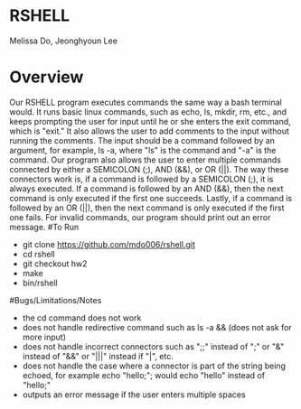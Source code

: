 # RSHELL
Melissa Do, Jeonghyoun Lee

# Overview 
Our RSHELL program executes commands the same way a bash terminal would. It runs basic linux commands, such as echo, ls, mkdir, rm, etc., and keeps prompting the user for input until he or she enters the exit command, which is "exit." It also allows the user to add comments to the input without running the comments. The input should be a command followed by an argument, for example, ls -a, where "ls" is the command and "-a" is the command. Our program also allows the user to enter multiple commands connected by either a SEMICOLON (;), AND (&&), or OR (||). The way these connectors work is, if a command is followed by a SEMICOLON (;), it is always executed. If a command is followed by an AND (&&), then the next command is only executed if the first one succeeds. Lastly, if a command is followed by an OR (||), then the next command is only executed if the first one fails. For invalid commands, our program should print out an error message. 
#To Run
* git clone https://github.com/mdo006/rshell.git
* cd rshell
* git checkout hw2
* make
* bin/rshell

#Bugs/Limitations/Notes
* the cd command does not work
* does not handle redirective command such as ls -a && (does not ask for more input)
* does not handle incorrect connectors such as ";;" instead of ";" or "&" instead of "&&" or "|||" instead if "|", etc.
* does not handle the case where a connector is part of the string being echoed, for example echo "hello;"; would echo "hello" instead of "hello;"
* outputs an error message if the user enters multiple spaces 
